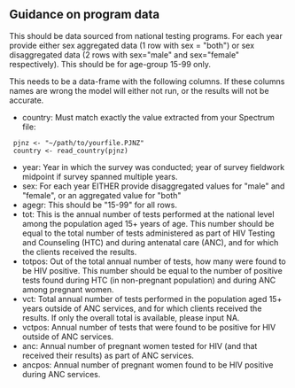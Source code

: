 ## Guidance on program data

This should be data sourced from national testing programs. For each year provide either sex 
aggregated data (1 row with sex = "both") or sex disaggregated data (2 rows with sex="male" and 
sex="female" respectively). This should be for age-group 15-99 only.

This needs to be a data-frame with the following columns. If these columns names are wrong the model
will either not run, or the results will not be accurate.

* country: Must match exactly the value extracted from your Spectrum file:
```
 pjnz <- "~/path/to/yourfile.PJNZ"
 country <- read_country(pjnz)
```

* year: Year in which the survey was conducted; year of survey fieldwork midpoint if survey spanned multiple years.
* sex: For each year EITHER provide disaggregated values for "male" and "female", or an aggregated value for "both"
* agegr: This should be "15-99" for all rows.
* tot: This is the annual number of tests performed at the national level among the population aged 15+ years of age. 
This number should be equal to the total number of tests administered as part of HIV Testing and Counseling (HTC) and 
during antenatal care (ANC), and for which the clients received the results.
* totpos: Out of the total annual number of tests, how many were found to be HIV positive. This number should be equal 
to the number of positive tests found during HTC (in non-pregnant population) and during ANC among pregnant women.
* vct: Total annual number of tests performed in the population aged 15+ years outside of ANC services, and for which
 clients received the results. If only the overall total is available, please input NA.
* vctpos: Annual number of tests that were found to be positive for HIV outside of ANC services.
* anc: Annual number of pregnant women tested for HIV (and that received their results) as part of ANC services.
* ancpos: Annual number of pregnant women found to be HIV positive during ANC services.
